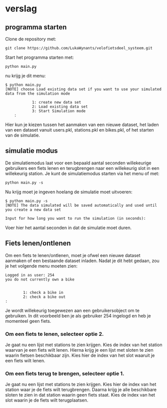 # verslag

## programma starten
Clone de repository met:

    git clone https://github.com/LukaWynants/velofietsdeel_systeem.git

Start het programma starten met:

    python main.py

nu krijg je dit menu:

    $ python main.py 
    [NOTE] choose Load existing data set if you want to use your simulated data from the simulation mode

                1: create new data set
                2: Load existing data set
                3: Start Simulation mode
        :
Hier kun je kiezen tussen het aanmaken van een nieuwe dataset, het laden van een dataset vanuit users.pkl, stations.pkl en bikes.pkl, of het starten van de simulatie.

## simulatie modus

De simulatiemodus laat voor een bepaald aantal seconden willekeurige gebruikers een fiets lenen en terugbrengen naar een willekeurig slot in een willekeurig station.
Je kunt de simulatiemodus starten via het menu of met:

    python main.py -s

Nu krijg moet je ingeven hoelang de simulatie moet uitvoeren:

    $ python main.py -s
    [NOTE] The data simulated will be saved automatically and used until you create a new data set

    Input for how long you want to run the simulation (in seconds):
Voer hier het aantal seconden in dat de simulatie moet duren.

## Fiets lenen/ontlenen
Om een fiets te lenen/ontlenen, moet je ofwel een nieuwe dataset aanmaken of een bestaande dataset inladen. 
Nadat je dit hebt gedaan, zou je het volgende menu moeten zien:

    Logged in as user: 254
    you do not currently own a bike


            1: check a bike in
            2: check a bike out
    :
Je wordt willekeurig toegewezen aan een gebruikersobject om te gebruiken. In dit voorbeeld ben je als gebruiker 254 ingelogd en heb je momenteel geen fiets.

### Om een fiets te lenen, selecteer optie 2.

Je gaat nu een lijst met stations te zien krijgen. Kies de index van het station waarvan je een fiets wilt lenen. Hierna krijg je een lijst met sloten te zien waarin fietsen beschikbaar zijn. Kies hier  de index van het slot waaruit je een fiets wilt lenen.

### Om een fiets terug te brengen, selecteer optie 1.

Je gaat nu een lijst met stations te zien krijgen. Kies hier de index van het station waar je de fiets wilt terugbrengen. Daarna krijg je alle beschikbare sloten te zien in dat station waarin geen fiets staat. Kies de index van het slot waarin je de fiets wilt terugplaatsen.
